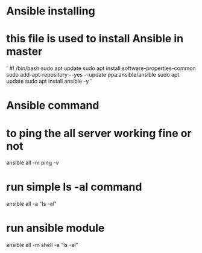 # Ansible installing

# this file is used to install Ansible in master 

'
#! /bin/bash
sudo apt update
sudo apt install software-properties-common
sudo add-apt-repository --yes --update ppa:ansible/ansible
sudo apt update
sudo apt install ansible -y
'

# Ansible command

# to ping the all server working fine or not
ansible all -m ping -v

# run simple ls -al command
ansible all -a "ls -al"

# run ansible module 
ansible all -m shell -a "ls -al"
